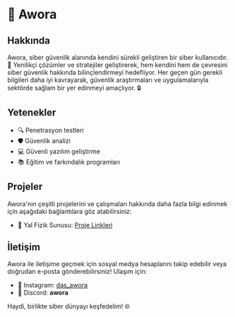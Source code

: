 # 🌟 Awora

## Hakkında
Awora, siber güvenlik alanında kendini sürekli geliştiren bir siber kullanıcıdır. 🚀 Yenilikçi çözümler ve stratejiler geliştirerek, hem kendini hem de çevresini siber güvenlik hakkında bilinçlendirmeyi hedefliyor. Her geçen gün gerekli bilgileri daha iyi kavrayarak, güvenlik araştırmaları ve uygulamalarıyla sektörde sağlam bir yer edinmeyi amaçlıyor. 🔒

## Yetenekler
- 🔍 Penetrasyon testleri
- 🛡️ Güvenlik analizi
- 💻 Güvenli yazılım geliştirme
- 📚 Eğitim ve farkındalık programları

## Projeler
Awora'nın çeşitli projelerini ve çalışmaları hakkında daha fazla bilgi edinmek için aşağıdaki bağlantılara göz atabilirsiniz:

- 🎤 Yal Fizik Sunusu: [Proje Linkleri](https://1drv.ms/p/s!AqgWA45qWqLCgnNmrBqq_TVPTU60?e=aF7P6k)

## İletişim
Awora ile iletişime geçmek için sosyal medya hesaplarını takip edebilir veya doğrudan e-posta gönderebilirsiniz! Ulaşım için:

- 📸 Instagram: [das_awora](https://instagram.com/das_awora)
- 💬 Discord: __awora__

Haydi, birlikte siber dünyayı keşfedelim! 🌐
